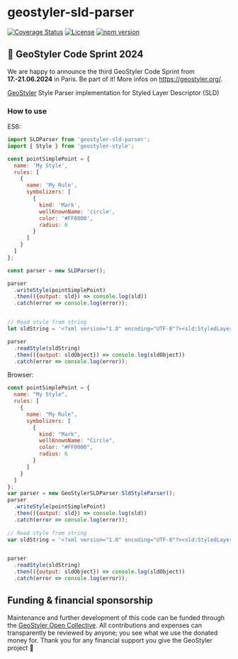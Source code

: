 # geostyler-sld-parser

[![Coverage Status](https://coveralls.io/repos/github/geostyler/geostyler-sld-parser/badge.svg?branch=master)](https://coveralls.io/github/geostyler/geostyler-sld-parser?branch=master)
[![License](https://img.shields.io/github/license/geostyler/geostyler-sld-parser)](https://github.com/geostyler/geostyler-sld-parser/blob/master/LICENSE)
[![npm version](https://badge.fury.io/js/geostyler-sld-parser.svg)](https://www.npmjs.com/package/geostyler-sld-parser)

## :rocket: GeoStyler Code Sprint 2024

We are happy to announce the third GeoStyler Code Sprint from **17.-21.06.2024** in Paris. Be part of it! More infos on https://geostyler.org/.

[GeoStyler](https://github.com/terrestris/geostyler/) Style Parser implementation for Styled Layer Descriptor (SLD)

### How to use

ES6:
```js
import SLDParser from 'geostyler-sld-parser';
import { Style } from 'geostyler-style';

const pointSimplePoint = {
  name: 'My Style',
  rules: [
    {
      name: 'My Rule',
      symbolizers: [
        {
          kind: 'Mark',
          wellKnownName: 'circle',
          color: '#FF0000',
          radius: 6
        }
      ]
    }
  ]
};

const parser = new SLDParser();

parser
  .writeStyle(pointSimplePoint)
  .then(({output: sld}) => console.log(sld))
  .catch(error => console.log(error));


// Read style from string
let sldString = '<?xml version="1.0" encoding="UTF-8"?><sld:StyledLayerDescriptor xmlns="http://www.opengis.net/sld" xmlns:sld="http://www.opengis.net/sld" xmlns:gml="http://www.opengis.net/gml" xmlns:ogc="http://www.opengis.net/ogc" version="1.0.0"> <sld:NamedLayer> <sld:Name>Default Styler</sld:Name> <sld:UserStyle> <sld:Name>Default Styler</sld:Name> <sld:Title>Gravel_Program_2016</sld:Title> <sld:FeatureTypeStyle> <sld:Name>name</sld:Name> <sld:Rule> <sld:MinScaleDenominator>1.0</sld:MinScaleDenominator> <sld:MaxScaleDenominator>1.0E7</sld:MaxScaleDenominator> <sld:LineSymbolizer> <sld:Stroke> <sld:CssParameter name="stroke">#8000FF</sld:CssParameter> <sld:CssParameter name="stroke-width">3.000</sld:CssParameter> </sld:Stroke> </sld:LineSymbolizer> </sld:Rule> </sld:FeatureTypeStyle> </sld:UserStyle> </sld:NamedLayer> </sld:StyledLayerDescriptor>';

parser
  .readStyle(sldString)
  .then(({output: sldObject}) => console.log(sldObject))
  .catch(error => console.log(error));

```

Browser:

```js
const pointSimplePoint = {
  name: "My Style",
  rules: [
    {
      name: "My Rule",
      symbolizers: [
        {
          kind: "Mark",
          wellKnownName: "Circle",
          color: "#FF0000",
          radius: 6
        }
      ]
    }
  ]
};
var parser = new GeoStylerSLDParser.SldStyleParser();
parser
  .writeStyle(pointSimplePoint)
  .then(({output: sld}) => console.log(sld))
  .catch(error => console.log(error));
    
// Read style from string
var sldString = '<?xml version="1.0" encoding="UTF-8"?><sld:StyledLayerDescriptor xmlns="http://www.opengis.net/sld" xmlns:sld="http://www.opengis.net/sld" xmlns:gml="http://www.opengis.net/gml" xmlns:ogc="http://www.opengis.net/ogc" version="1.0.0"> <sld:NamedLayer> <sld:Name>Default Styler</sld:Name> <sld:UserStyle> <sld:Name>Default Styler</sld:Name> <sld:Title>Gravel_Program_2016</sld:Title> <sld:FeatureTypeStyle> <sld:Name>name</sld:Name> <sld:Rule> <sld:MinScaleDenominator>1.0</sld:MinScaleDenominator> <sld:MaxScaleDenominator>1.0E7</sld:MaxScaleDenominator> <sld:LineSymbolizer> <sld:Stroke> <sld:CssParameter name="stroke">#8000FF</sld:CssParameter> <sld:CssParameter name="stroke-width">3.000</sld:CssParameter> </sld:Stroke> </sld:LineSymbolizer> </sld:Rule> </sld:FeatureTypeStyle> </sld:UserStyle> </sld:NamedLayer> </sld:StyledLayerDescriptor>';


parser
  .readStyle(sldString)
  .then(({output: sldObject}) => console.log(sldObject))
  .catch(error => console.log(error));
```

## <a name="funding"></a>Funding & financial sponsorship

Maintenance and further development of this code can be funded through the
[GeoStyler Open Collective](https://opencollective.com/geostyler). All contributions and
expenses can transparently be reviewed by anyone; you see what we use the donated money for.
Thank you for any financial support you give the GeoStyler project 💞

